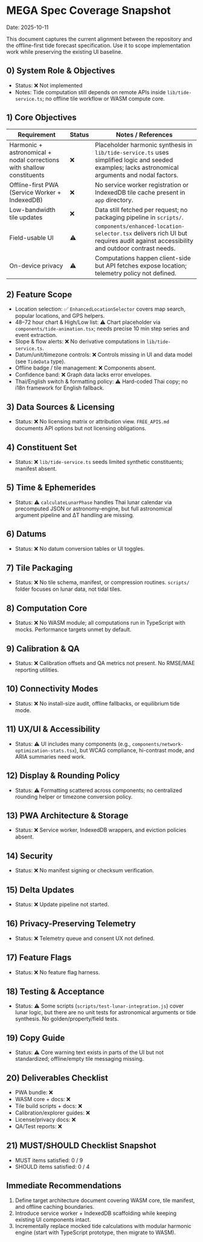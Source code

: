 # MEGA Spec Coverage Snapshot

Date: 2025-10-11

This document captures the current alignment between the repository and the offline-first tide forecast specification. Use it to scope implementation work while preserving the existing UI baseline.

## 0) System Role & Objectives
- Status: ❌ Not implemented
- Notes: Tide computation still depends on remote APIs inside `lib/tide-service.ts`; no offline tile workflow or WASM compute core.

## 1) Core Objectives
| Requirement | Status | Notes / References |
|-------------|--------|--------------------|
| Harmonic + astronomical + nodal corrections with shallow constituents | ❌ | Placeholder harmonic synthesis in `lib/tide-service.ts` uses simplified logic and seeded examples; lacks astronomical arguments and nodal factors. |
| Offline-first PWA (Service Worker + IndexedDB) | ❌ | No service worker registration or IndexedDB tile cache present in `app` directory. |
| Low-bandwidth tile updates | ❌ | Data still fetched per request; no packaging pipeline in `scripts/`. |
| Field-usable UI | ⚠️ | `components/enhanced-location-selector.tsx` delivers rich UI but requires audit against accessibility and outdoor contrast needs. |
| On-device privacy | ⚠️ | Computations happen client-side but API fetches expose location; telemetry policy not defined. |

## 2) Feature Scope
- Location selection: ✅ `EnhancedLocationSelector` covers map search, popular locations, and GPS helpers.
- 48–72 hour chart & High/Low list: ⚠️ Chart placeholder via `components/tide-animation.tsx`; needs precise 10 min step series and event extraction.
- Slope & flow alerts: ❌ No derivative computations in `lib/tide-service.ts`.
- Datum/unit/timezone controls: ❌ Controls missing in UI and data model (see `TideData` type).
- Offline badge / tile management: ❌ Components absent.
- Confidence band: ❌ Graph data lacks error envelopes.
- Thai/English switch & formatting policy: ⚠️ Hard-coded Thai copy; no i18n framework for English fallback.

## 3) Data Sources & Licensing
- Status: ❌ No licensing matrix or attribution view. `FREE_APIS.md` documents API options but not licensing obligations.

## 4) Constituent Set
- Status: ❌ `lib/tide-service.ts` seeds limited synthetic constituents; manifest absent.

## 5) Time & Ephemerides
- Status: ⚠️ `calculateLunarPhase` handles Thai lunar calendar via precomputed JSON or astronomy-engine, but full astronomical argument pipeline and ΔT handling are missing.

## 6) Datums
- Status: ❌ No datum conversion tables or UI toggles.

## 7) Tile Packaging
- Status: ❌ No tile schema, manifest, or compression routines. `scripts/` folder focuses on lunar data, not tidal tiles.

## 8) Computation Core
- Status: ❌ No WASM module; all computations run in TypeScript with mocks. Performance targets unmet by default.

## 9) Calibration & QA
- Status: ❌ Calibration offsets and QA metrics not present. No RMSE/MAE reporting utilities.

## 10) Connectivity Modes
- Status: ❌ No install-size audit, offline fallbacks, or equilibrium tide mode.

## 11) UX/UI & Accessibility
- Status: ⚠️ UI includes many components (e.g., `components/network-optimization-stats.tsx`), but WCAG compliance, hi-contrast mode, and ARIA summaries need work.

## 12) Display & Rounding Policy
- Status: ⚠️ Formatting scattered across components; no centralized rounding helper or timezone conversion policy.

## 13) PWA Architecture & Storage
- Status: ❌ Service worker, IndexedDB wrappers, and eviction policies absent.

## 14) Security
- Status: ❌ No manifest signing or checksum verification.

## 15) Delta Updates
- Status: ❌ Update pipeline not started.

## 16) Privacy-Preserving Telemetry
- Status: ❌ Telemetry queue and consent UX not defined.

## 17) Feature Flags
- Status: ❌ No feature flag harness.

## 18) Testing & Acceptance
- Status: ⚠️ Some scripts (`scripts/test-lunar-integration.js`) cover lunar logic, but there are no unit tests for astronomical arguments or tide synthesis. No golden/property/field tests.

## 19) Copy Guide
- Status: ⚠️ Core warning text exists in parts of the UI but not standardized; offline/empty tile messaging missing.

## 20) Deliverables Checklist
- PWA bundle: ❌
- WASM core + docs: ❌
- Tile build scripts + docs: ❌
- Calibration/explorer guides: ❌
- License/privacy docs: ❌
- QA/Test reports: ❌

## 21) MUST/SHOULD Checklist Snapshot
- MUST items satisfied: 0 / 9
- SHOULD items satisfied: 0 / 4

## Immediate Recommendations
1. Define target architecture document covering WASM core, tile manifest, and offline caching boundaries.
2. Introduce service worker + IndexedDB scaffolding while keeping existing UI components intact.
3. Incrementally replace mocked tide calculations with modular harmonic engine (start with TypeScript prototype, then migrate to WASM).
